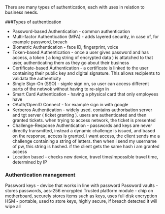 There are many types of authentication, each with uses in relation to business needs.

###Types of authentication

* Password-based Authentication - common authentication
* Multi-factor Authentication (MFA) - adds layered security, in case of, for example password, breach
* Biometric Authentication - face ID, fingerprint, voice
* Token-based Authentication - once a user gives password and has access, a token ( a long string of encrypted data ) is attatched to that user, authenticating them as they go about their business
* Certificate-based Authentication - a certificate is linked to the user containing their public key and digital signature. This allows recipients to validata the authenticity
* Single Sign-On (SSO) - signle sign on, so user can access different parts of the netwok without having to re-sign in
* Smart Card Authentication - having a physical card that only employees have
* OAuth/OpenID Connect - for example sign in with google
* Kerberos Authentication - widely used. contains authorisation server and tgt server ( ticket granting ). users are authenticated and then granted tickets. when trying to access network, the ticket is presented
* Challenge-Response Authentication - passwords and keys are never directly transmitted, instead a dynamic challenge is issued, and based on the response, access is granted. i want access, the client
                                      sends me a challenge containing a string of letters. then when i send my username of pw, this string is hashed. if the client gets the same hash i am granted access
* Location based - checks new device, travel time/impossible travel time, determined by IP


### Authentication management

Password keys - device that works in line with password
Password vaults - stores passwords, aes-256 encrypted
Trusted platform module - chip on motherboard, securely stores items such as keys, uses full disk encryption
HSM - portable, used to store keys, highly secure, if breach detected it will wipe all

